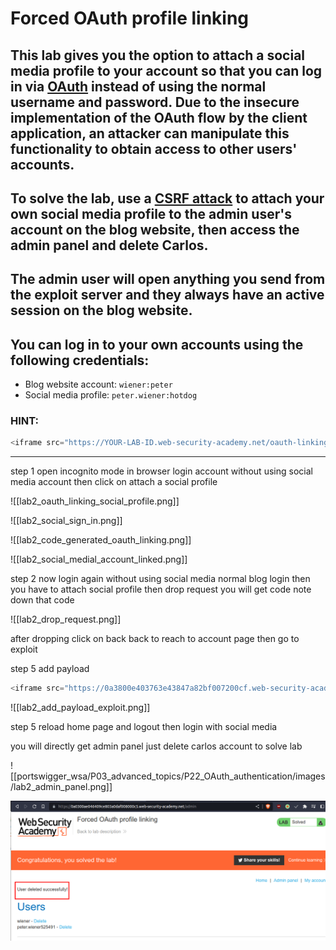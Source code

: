 # Forced OAuth profile linking

## This lab gives you the option to attach a social media profile to your account so that you can log in via [OAuth](https://portswigger.net/web-security/oauth) instead of using the normal username and password. Due to the insecure implementation of the OAuth flow by the client application, an attacker can manipulate this functionality to obtain access to other users' accounts.

## To solve the lab, use a [CSRF attack](https://portswigger.net/web-security/csrf) to attach your own social media profile to the admin user's account on the blog website, then access the admin panel and delete Carlos.

## The admin user will open anything you send from the exploit server and they always have an active session on the blog website.

## You can log in to your own accounts using the following credentials:

- Blog website account: `wiener:peter`
- Social media profile: `peter.wiener:hotdog`

### HINT:

```javascript
<iframe src="https://YOUR-LAB-ID.web-security-academy.net/oauth-linking?code=STOLEN-CODE"></iframe>
```

---

step 1
open incognito mode in browser
login account without using social media account
then click on attach a social profile

![[lab2_oauth_linking_social_profile.png]]

![[lab2_social_sign_in.png]]

![[lab2_code_generated_oauth_linking.png]]

![[lab2_social_medial_account_linked.png]]

step 2
now login again without using social media normal blog login
then you have to attach social profile then drop request
you will get code note down that code

![[lab2_drop_request.png]]

after dropping click on back back to reach to account page then go to exploit

step 5
add payload

```javascript
<iframe src="https://0a3800e403763e43847a82bf007200cf.web-security-academy.net/oauth-linking?code=them98e0ESXSW5bMD8XS-USBe7m6U5ojLolny3E6aeB"></iframe>
```

![[lab2_add_payload_exploit.png]]

step 5
reload home page and logout
then login with social media

you will directly get admin panel just delete carlos account to solve lab

![[portswigger_wsa/P03_advanced_topics/P22_OAuth_authentication/images/lab2_admin_panel.png]]

![lab2_admin_panel](portswigger_wsa/P03_advanced_topics/P22_OAuth_authentication/images/lab2_solved_lab.png)
